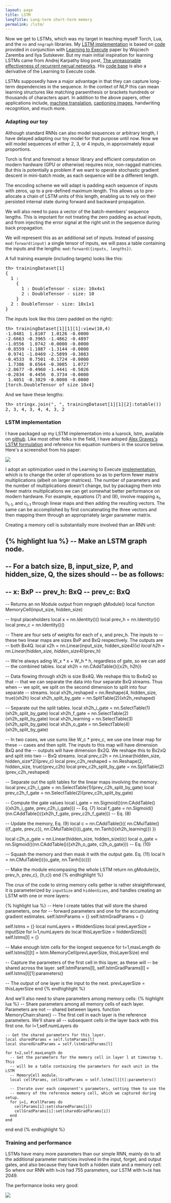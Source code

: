 ```yaml
---
layout: page
title: LSTM
longTitle: Long-term short-term memory
permalink: /lstm/
---
```


Now we get to LSTMs, which was my target in teaching myself Torch, Lua, and the <code>nn</code> and <code>nngraph</code> libraries.
My [LSTM implementation](https://github.com/kbullaughey/lstm-play/tree/master/lstm) is based on [code](https://github.com/wojzaremba/lstm) provided in conjunction with [Learning to Execute](http://arxiv.org/abs/1410.4615) paper by Wojciech Zaremba and Ilya Sutskever.
But my main initial inspiration for learning LSTMs came from Andrej Karpathy blog post, [The unreasonable effectiveness of recurrent nerual networks](http://karpathy.github.io/2015/05/21/rnn-effectiveness/). His [code base](https://github.com/karpathy/char-rnn) is also a derivative of the Learning to Execute code.

LSTMs supposedly have a major advantage in that they can capture long-term dependencies in the sequence. In the context of NLP this can mean learning structures like matching paraenthesis or brackets hundreds or thousands of characters apart. In addition to the above papers, other applications include, [machine translation](http://papers.nips.cc/paper/5346-sequence-to-sequence-learning-with-neural-networks.pdf), [captioning images](http://arxiv.org/pdf/1411.4555v2.pdf), handwriting recognition, and much more.

### Adapting our toy

Although standard RNNs can also model sequences or arbitrary length, I have delayed adapting our toy model for that purpose until now. Now we will model sequences of either 2, 3, or 4 inputs, in approximately equal proportions.

Torch is first and foremost a tensor library and efficient computation on modern hardware (GPU or otherwise) requires nice, non-raggad matricies. But this is potentially a problem if we want to operate stochastic gradient descent in mini-batch mode, as each sequence will be a different length. 

The encoding scheme we will adapt is padding each sequence of inputs with zeros, up to a pre-defined maximum length. This allows us to pre-allocate a chain of LSTM units of this length, enabling us to rely on their persisted internal state during forward and backward propagation.

We will also need to pass a vector of the batch-members' sequence lengths. This is impotant for not treating the zero padding as actual inputs, and from injecting the error signal at the right unit in the sequence during back propagation.

We will represent this as an additional set of inputs. Instead of passing <code>mod:forward(input)</code> a single tensor of inputs, we will pass a table containing the inputs and the lengths: <code>mod:forward({inputs, lengths})</code>.

A full training example (including targets) looks like this:
<pre>
th> trainingDataset[1]
{
  1 : 
    {
      1 : DoubleTensor - size: 10x4x1
      2 : DoubleTensor - size: 10
    }
  2 : DoubleTensor - size: 10x1x1
}
</pre>

The inputs look like this (zero padded on the right):
<pre>
th> trainingDataset[1][1][1]:view(10,4)
-1.0481  1.8107  1.0126 -0.0000
-2.6663 -0.3965 -1.4862 -0.4897
-1.0556  1.0742 -0.0000 -0.0000
-0.8559 -1.1087 -1.3144 -0.0000
 0.9741 -1.0469 -2.5899 -0.3083
-0.4533  0.7501 -0.1724 -0.0000
 1.7386  0.6564 -0.3085  1.0727
-2.8677 -0.4960 -1.4441 -0.5026
-0.2834  0.4456  0.3734 -0.0000
 1.4051 -0.3829 -0.0000 -0.0000
[torch.DoubleTensor of size 10x4]
</pre>

And we have these lengths:
<pre>
th> stringx.join(", ", trainingDataset[1][1][2]:totable())
2, 3, 4, 3, 4, 4, 3, 2
</pre>

### LSTM implementation

I have packaged up my LSTM implementation into a luarock, lstm, available on [github](https://github.com/kbullaughey/lstm-play/tree/master/lstm). Like most other folks in the field, I have adoped [Alex Graves's LSTM formulation](http://arxiv.org/pdf/1308.0850v5.pdf) and reference his equation numbers in the source below. Here's a screenshot from his paper:

<div class="full-width-image">
  <img src="{{"/assets/lstm/graves_equations.png" | prepend: site.baseurl }}">
</div>

I adopt an optimization used in the Learning to Execute [implementation](https://github.com/wojzaremba/lstm), which is to change the order of operations so as to perform fewer matrix multiplications (albeit on larger matrices). The number of parameters and the number of multiplications doesn't change, but by packaging them into fewer matrix multiplications we can get somewhat better performance on modern hardware. For example, equations (7) and (8), involve mapping x<sub>t</sub>, h<sub>t-1</sub>, and c<sub>t-1</sub> through linear maps and then adding the resulting vectors. The same can be accomplished by first concatenating the three vectors and then mapping them through an appropriately larger parameter matrix.

Creating a memory cell is substantially more involved than an RNN unit:

{% highlight lua %}
-- Make an LSTM graph node.
-- 
-- For a batch size, B, input_size, P, and hidden_size, Q, the sizes should
-- be as follows:
--
--    x: BxP
--    prev_h: BxQ
--    prev_c: BxQ
--
-- Returns an nn Module output from nngraph gModule()
local function MemoryCell(input_size, hidden_size)

  -- Input placeholders
  local x = nn.Identity()()
  local prev_h = nn.Identity()()
  local prev_c = nn.Identity()()

  -- There are four sets of weights for each of x, and prev_h. The inputs to
  -- these two linear maps are sizes BxP and BxQ respectively. The outputs are
  -- both Bx4Q.
  local x2h = nn.Linear(input_size, hidden_size*4)(x)
  local h2h = nn.Linear(hidden_size, hidden_size*4)(prev_h)

  -- We're always ading W_x * x + W_h * h, regardless of gate, so we can add
  -- the combined tables.
  local xh2h = nn.CAddTable()({x2h, h2h})

  -- Data flowing through xh2h is size Bx4Q. We reshape this to Bx4xQ so that
  -- that we can separate the data into four separate BxQ streams. Thus when
  -- we split, we split on the second dimension to split into four separate
  -- streams.
  local xh2h_reshaped = nn.Reshape(4, hidden_size, true)(xh2h)
  local xh2h_split_by_gate = nn.SplitTable(2)(xh2h_reshaped)

  -- Separate out the split tables.
  local xh2h_i_gate   = nn.SelectTable(1)(xh2h_split_by_gate)
  local xh2h_f_gate   = nn.SelectTable(2)(xh2h_split_by_gate)
  local xh2h_learning = nn.SelectTable(3)(xh2h_split_by_gate)
  local xh2h_o_gate   = nn.SelectTable(4)(xh2h_split_by_gate)

  -- In two cases, we use sums like W_c * prev_c, we use one linear map for these
  -- cases and then split. The inputs to this map will have dimension BxQ and the
  -- outputs will have dimension Bx2Q. We reshape this to Bx2xQ and split into two
  -- BxQ streams.
  local prev_c2h = nn.Linear(hidden_size, hidden_size*2)(prev_c)
  local prev_c2h_reshaped = nn.Reshape(2, hidden_size, true)(prev_c2h)
  local prev_c2h_split_by_gate = nn.SplitTable(2)(prev_c2h_reshaped)

  -- Separate out the split tables for the linear maps involving the memory.
  local prev_c2h_i_gate   = nn.SelectTable(1)(prev_c2h_split_by_gate)
  local prev_c2h_f_gate   = nn.SelectTable(2)(prev_c2h_split_by_gate)

  -- Compute the gate values
  local i_gate = nn.Sigmoid()(nn.CAddTable()({xh2h_i_gate, prev_c2h_i_gate})) -- Eq. (7)
  local f_gate = nn.Sigmoid()(nn.CAddTable()({xh2h_f_gate, prev_c2h_f_gate})) -- Eq. (8)

  -- Update the memory, Eq. (9)
  local c = nn.CAddTable()({
    nn.CMulTable()({f_gate, prev_c}),
    nn.CMulTable()({i_gate, nn.Tanh()(xh2h_learning)})
  })

  local c2h_o_gate = nn.Linear(hidden_size, hidden_size)(c)
  local o_gate = nn.Sigmoid()(nn.CAddTable()({xh2h_o_gate, c2h_o_gate})) -- Eq. (10)
  
  -- Squash the memory and then mask it with the output gate. Eq. (11)
  local h = nn.CMulTable()({o_gate, nn.Tanh()(c)})

  -- Make the module encompasing the whole LSTM
  return nn.gModule({x, prev_h, prev_c}, {h,c})
end
{% endhighlight %}

The crux of the code to string memory cells gether is rather straightforward, it is parameterized by <code>inputSize</code> and <code>hiddenSizes</code>, and handles creating an LSTM with one or more layers:

{% highlight lua %}
-- Here I create tables that will store the shared parameters, one for
-- forward parameters and one for the accumulating gradient estimates.
self.lstmParams = {}
self.lstmGradParams = {}

self.lstms = {}
local numLayers = #hiddenSizes
local prevLayerSize = inputSize
for l=1,numLayers do
  local thisLayerSize = hiddenSizes[l]
  self.lstms[l] = {}

  -- Make enough lstm cells for the longest sequence
  for t=1,maxLength do
    self.lstms[l][t] = lstm.MemoryCell(prevLayerSize, thisLayerSize)
  end

  -- Capture the parameters of the first cell in this layer, as these will
  -- be shared across the layer.
  self.lstmParams[l], self.lstmGradParams[l] = self.lstms[l][1]:parameters()

  -- The output of one layer is the input to the next.
  prevLayerSize = thisLayerSize
end
{% endhighlight %}

And we'll also need to share parameters among memory cells:
{% highlight lua %}
-- Share parameters among all memory cells of each layer. Parameters are not
-- shared between layers.
function MemoryChain:share()
  -- The first cell in each layer is the reference parameters. We'll share all
  -- subsequent cells in the layer back with this first one.
  for l=1,self.numLayers do

    -- Get the shared parameters for this layer.
    local sharedParams = self.lstmParams[l]
    local sharedGradParams = self.lstmGradParams[l]

    for t=2,self.maxLength do
      -- Get the parameters for the memory cell in layer l at timestep t. This
      -- will be a table containing the parameters for each unit in the LSTM
      -- MemoryCell module.
      local cellParams, cellGradParams = self.lstms[l][t]:parameters()

      -- Iterate over each component's parameters, setting them to use the
      -- memory of the reference memory cell, which we captured during setup.
      for i=1, #cellParams do
        cellParams[i]:set(sharedParams[i])
        cellGradParams[i]:set(sharedGradParams[i])
      end
    end
  end
end
{% endhighlight %}

### Training and performance

LSTMs have many more parameters than our simple RNN, mainly do to all the additional parameter matricies involved in the input, forget, and output gates, and also because they have both a hidden state and a memory cell. So where our RNN with <code>h=26</code> had 755 parameters, our LSTM with <code>h=16</code> has 2049.

The performance looks very good:

<div class="standard-image">
  <img src="{{"/assets/lstm/model-1_layer-1.png" | prepend: site.baseurl }}">
</div>


